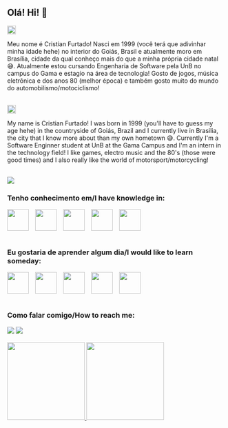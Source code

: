 ## Olá! Hi! 👋

<img src="https://github.com/csafurtado/csafurtado/assets/77639735/cb78a499-81c9-45fd-9a51-7289a38a6219)" style="height: 20px; width: 20px;"/>

Meu nome é Cristian Furtado! Nasci em 1999 (você terá que adivinhar minha idade hehe) no interior do Goiás, Brasil e atualmente moro em Brasília, cidade da qual conheço mais do que a minha própria cidade natal 😅. Atualmente estou cursando Engenharia de Software pela UnB no campus do Gama e estagio na área de tecnologia! Gosto de jogos, música eletrônica e dos anos 80 (melhor época) e também gosto muito do mundo do automobilismo/motociclismo!

<br>
<img src="https://github.com/csafurtado/csafurtado/assets/77639735/10f96236-c0de-410f-b0f2-49b7ca7f4bef)" style="height: 20px; width: 20px;"/>

My name is Cristian Furtado! I was born in 1999 (you'll have to guess my age hehe) in the countryside of Goiás, Brazil and I currently live in Brasilia, the city that I know more about than my own hometown 😅. Currently I'm a Software Enginner student at UnB at the Gama Campus and I'm an intern in the technology field! I like games, electro music and the 80's (those were good times) and I also really like the world of motorsport/motorcycling!

<br>

<img src="https://github.com/csafurtado/csafurtado/assets/77639735/09f94f57-a749-4d07-a53d-5f58469a3c9f" style="text-align: center">


<br>

### Tenho conhecimento em/I have knowledge in:

<div style="display: flex;">
  <img src="https://cdn.jsdelivr.net/gh/devicons/devicon/icons/django/django-plain.svg" style="height: 50px; width: 50px; margin-right: 15px;"/>
  <img src="https://cdn.jsdelivr.net/gh/devicons/devicon/icons/postgresql/postgresql-plain.svg" style="height: 50px; width: 50px; margin-right: 15px;"/>
  <img src="https://cdn.jsdelivr.net/gh/devicons/devicon/icons/javascript/javascript-plain.svg" style="height: 50px; width: 50px; margin-right: 15px;"/>
  <img src="https://cdn.jsdelivr.net/gh/devicons/devicon/icons/python/python-plain.svg" style="height: 50px; width: 50px; margin-right: 15px;" />
  <img src="https://cdn.jsdelivr.net/gh/devicons/devicon/icons/c/c-original.svg" style="height: 50px; width: 50px;"/>
</div>
          
<br>

### Eu gostaria de aprender algum dia/I would like to learn someday:

<div style="display: flex;">
  <img src="https://cdn.jsdelivr.net/gh/devicons/devicon/icons/react/react-original.svg" style="height: 50px; width: 50px; margin-right: 15px;"/>
  <img src="https://cdn.jsdelivr.net/gh/devicons/devicon/icons/vuejs/vuejs-original.svg" style="height: 50px; width: 50px; margin-right: 15px;"/>
  <img src="https://cdn.jsdelivr.net/gh/devicons/devicon/icons/angularjs/angularjs-plain.svg" style="height: 50px; width: 50px; margin-right: 15px;"/>
  <img src="https://cdn.jsdelivr.net/gh/devicons/devicon/icons/docker/docker-plain.svg" style="height: 50px; width: 50px; margin-right: 15px;" />
  <img src="https://cdn.jsdelivr.net/gh/devicons/devicon/icons/kubernetes/kubernetes-plain.svg" style="height: 50px; width: 50px;"/>
</div>

<br>

### Como falar comigo/How to reach me:
<div>
    <a href="www.linkedin.com/in/cristianfurtado" target="_blank"><img loading="lazy" src="https://img.shields.io/badge/-LinkedIn-%230077B5?style=for-the-badge&logo=linkedin&logoColor=white" target="_blank"></a>
    <a href = "mailto:csafurtado.dev@gmail.com"><img loading="lazy" src="https://img.shields.io/badge/Gmail-D14836?style=for-the-badge&logo=gmail&logoColor=white" target="_blank"></a>
</div>

<br>

<div>
  <a href="https://github.com/csafurtado">
  <img loading="lazy" height="180em" src="https://github-readme-stats.vercel.app/api/top-langs/?username=csafurtado&layout=compact&langs_count=7&theme=dracula"/>
  <img loading="lazy" height="180em" src="https://github-readme-stats.vercel.app/api?username=csafurtado&show_icons=true&theme=dracula&include_all_commits=true&count_private=true"/>
</div>



<!--
**csafurtado/csafurtado** is a ✨ _special_ ✨ repository because its `README.md` (this file) appears on your GitHub profile.

Here are some ideas to get you started:

- 🔭 I’m currently working on ...
- 🌱 I’m currently learning ...
- 👯 I’m looking to collaborate on ...
- 🤔 I’m looking for help with ...
- 💬 Ask me about ...
- 📫 How to reach me: ...
- 😄 Pronouns: ...
- ⚡ Fun fact: ...
-->

